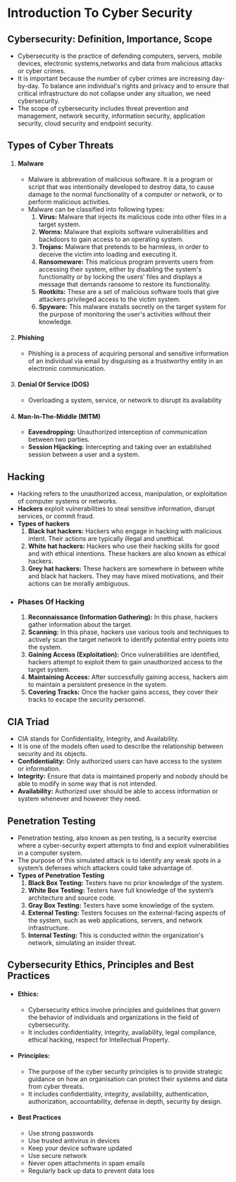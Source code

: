 # Introduction To Cyber Security
## Cybersecurity: Definition, Importance, Scope
- Cybersecurity is the practice of defending computers, servers, mobile devices, electronic systems,networks and data from malicious attacks or cyber crimes.
- It is important because the number of cyber crimes are increasing day-by-day. To balance ann individual's rights and privacy and to ensure that critical infrastructure do not collapse under any situation, we need cybersecurity.
- The scope of cybersecurity includes threat prevention and management, network security, information security, application security, cloud security and endpoint security.

## Types of Cyber Threats
1. #### **Malware**
   - Malware is abbrevation of malicious software. It is a program or script that was intentionally developed to destroy data, to cause damage to the normal functionality of a computer or network, or to perform malicious activities.
   - Malware can be classified into following types:
     1. **Virus:** Malware that injects its malicious code into other files in a target system.
     2. **Worms:** Malware that exploits software vulnerabilities and backdoors to gain access to an operating system.
     3. **Trojans:** Malware that pretends to be harmless, in order to deceive the victim into loading and executing it.
     4. **Ransomeware:** This malicious program prevents users from accessing their system, either by disabling the system's functionality or by locking the users' files and displays a message that demands ransome to restore its functionality.
     5. **Rootkits:** These are a set of malicious software tools that give attackers privileged access to the victim system.
     6. **Spyware:** This malware installs secretly on the target system for the purpose of monitoring the user's activities without their knowledge.
2. #### **Phishing**
   - Phishing is a process of acquiring personal and sensitive information of an individual via email by disguising as a trustworthy entity in an electronic communication.
3. #### **Denial Of Service (DOS)**
   - Overloading a system, service, or network to disrupt its availability
4. #### **Man-In-The-Middle (MITM)**
   - **Eavesdropping:** Unauthorized interception of communication between two parties.
   - **Session Hijacking:** Intercepting and taking over an established session between a user and a system.

## Hacking
- Hacking refers to the unauthorized access, manipulation, or exploitation of computer systems or networks.
- **Hackers** exploit vulnerabilities to steal sensitive information, disrupt services, or commit fraud.
- **Types of hackers**
  1. **Black hat hackers:** Hackers who engage in hacking with malicious intent. Their actions are typically illegal and unethical.
  2. **White hat hackers:** Hackers who use their hacking skills for good and with ethical intentions. These hackers are also known as ethical hackers.
  3. **Grey hat hackers:** These hackers are somewhere in between white and black hat hackers. They may have mixed motivations, and their actions can be morally ambiguous.
- ### Phases Of Hacking
  1. **Reconnaissance (Information Gathering):** In this phase, hackers gather information about the target.
  2. **Scanning:** In this phase, hackers use various tools and techniques to actively scan the target network to identify potential entry points into the system.
  3. **Gaining Access (Exploitation):** Once vulnerabilities are identified, hackers attempt to exploit them to gain unauthorized access to the target system.
  4. **Maintaining Access:** After successfully gaining access, hackers aim to maintain a persistent presence in the system.
  5. **Covering Tracks:** Once the hacker gains access, they cover their tracks to escape the security personnel.

## CIA Triad
- CIA stands for Confidentiality, Integrity, and Availability.
- It is one of the models often used to describe the relationship between security and its objects.
- **Confidentiality:** Only authorized users can have access to the system or information.
- **Integrity:** Ensure that data is maintained properly and nobody should be able to modify in some way that is not intended.
- **Availability:** Authorized user should be able to access information or system whenever and however they need.

## Penetration Testing
- Penetration testing, also known as pen testing, is a security exercise where a cyber-security expert attempts to find and exploit vulnerabilities in a computer system.
- The purpose of this simulated attack is to identify any weak spots in a system’s defenses which attackers could take advantage of.
- **Types of Penetration Testing**
  1. **Black Box Testing:** Testers have no prior knowledge of the system.
  2. **White Box Testing:** Testers have full knowledge of the system’s architecture and source code.
  3. **Gray Box Testing:** Testers have some knowledge of the system.
  4. **External Testing:** Testers focuses on the external-facing aspects of the system, such as web applications, servers, and network infrastructure.
  5. **Internal Testing:**  This is conducted within the organization's network, simulating an insider threat.

## Cybersecurity Ethics, Principles and Best Practices
- #### **Ethics:**
  - Cybersecurity ethics involve principles and guidelines that govern the behavior of individuals and organizations in the field of cybersecurity.
  - It includes confidentiality, integrity, availability, legal compilance, ethical hacking, respect for Intellectual Property.
- #### **Principles:**
  - The purpose of the cyber security principles is to provide strategic guidance on how an organisation can protect their systems and data from cyber threats.
  - It includes confidentiality, integrity, availability, authentication, authorization, accountability, defense in depth, security by design.
- #### **Best Practices**
  - Use strong passwords
  - Use trusted antivirus in devices
  - Keep your device software updated
  - Use secure network
  - Never open attachments in spam emails
  - Regularly back up data to prevent data loss

##
